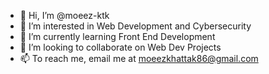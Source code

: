 - 👋 Hi, I’m @moeez-ktk
- 👀 I’m interested in Web Development and Cybersecurity
- 🌱 I’m currently learning Front End Development
- 💞️ I’m looking to collaborate on Web Dev Projects
- 📫 To reach me, email me at moeezkhattak86@gmail.com

<!---
moeez-ktk/moeez-ktk is a ✨ special ✨ repository because its `README.md` (this file) appears on your GitHub profile.
You can click the Preview link to take a look at your changes.
--->
